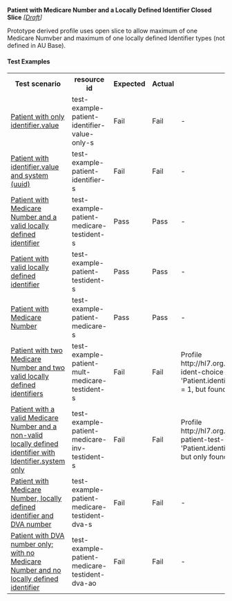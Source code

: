 **Patient with Medicare Number and a Locally Defined Identifier Closed Slice** *[[Draft](http://hl7.org/fhir/r4/valueset-publication-status.html)]*

Prototype derived profile uses open slice to allow maximum of one Medicare Numvber and maximum of one locally defined Identifier types (not defined in AU Base).

#### Test Examples

<table class="list" style="width:100%">
    <colgroup>
       <col span="1" style="width: 19%;"/>
       <col span="1" style="width: 25%;"/>
       <col span="1" style="width: 10%;"/>
       <col span="1" style="width: 10%;"/>
       <col span="1" style="width: 20%;"/>
    </colgroup>
	<tbody>
      <tr>
        <th>Test scenario</th>
        <th>resource id</th>
        <th>Expected</th>
        <th>Actual</th>
		<th>Notes</th>
      </tr>
      <tr>
        <td><a href="Patient-test-example-patient-identifier-value-only-s.html">Patient with only identifier.value</a></td>
        <td>test-example-patient-identifier-value-only-s</td>
        <td>Fail</td>
        <td>Fail</td>
        <td>-</td>
      </tr>
      <tr>
        <td><a href="Patient-test-example-patient-identifier-s.html">Patient with identifier.value and system (uuid)</a></td>
        <td>test-example-patient-identifier-s</td>
        <td>Fail</td>
        <td>Fail</td>
        <td>-</td>
      </tr>
      <tr>
        <td><a href="Patient-test-example-patient-medicare-testident-s.html">Patient with Medicare Number and a valid locally defined identifier</a></td>
        <td>test-example-patient-medicare-testident-s</td>
        <td>Pass</td>
        <td>Pass</td>
        <td>-</td>
      </tr>
      <tr>
        <td><a href="Patient-test-example-patient-testident-s.html">Patient with valid locally defined identifier</a></td>
        <td>test-example-patient-testident-s</td>
        <td>Pass</td>
        <td>Pass</td>
        <td>-</td>
      </tr>
      <tr>
        <td><a href="Patient-test-example-patient-medicare-s.html">Patient with Medicare Number</a></td>
        <td>test-example-patient-medicare-s</td>
        <td>Pass</td>
        <td>Pass</td>
        <td>-</td>
      </tr>
      <tr>
        <td><a href="Patient-test-example-patient-mult-medicare-testident-s.html">Patient with two Medicare Number and two valid locally defined identifiers</a></td>
        <td>test-example-patient-mult-medicare-testident-s</td>
        <td>Fail</td>
        <td>Fail</td>
        <td>Profile http://hl7.org.au/fhir/StructureDefinition/patient-ident-choice-ihi-testident, Element 'Patient.identifier[medicareNumber]': max allowed = 1, but found 2</td>
      </tr>
      <tr>
        <td><a href="Patient-test-example-patient-medicare-inv-testident-s.html">Patient with a valid Medicare Number and a non-valid locally defined identifier with Identifier.system only</a></td>
        <td>test-example-patient-medicare-inv-testident-s</td>
        <td>Fail</td>
        <td>Fail</td>
        <td>Profile http://hl7.org.au/fhir/StructureDefinition/identifier-patient-test-ident, Element 'Patient.identifier[1].value': minimum required = 1, but only found 0</td>
      </tr>
      <tr>
        <td><a href="Patient-test-example-patient-medicare-testident-dva-s.html">Patient with Medicare Number, locally defined identifier and DVA number</a></td>
        <td>test-example-patient-medicare-testident-dva-s</td>
        <td>Fail</td>
        <td>Fail</td>
        <td>-</td>
      </tr>
      <tr>
        <td><a href="Patient-test-example-patient-medicare-testident-dva-ao.html">Patient with DVA number only; with no Medicare Number and no locally defined identifier</a></td>
        <td>test-example-patient-medicare-testident-dva-ao</td>
        <td>Fail</td>
        <td>Fail</td>
        <td>-</td>
      </tr>
     </tbody>
</table>